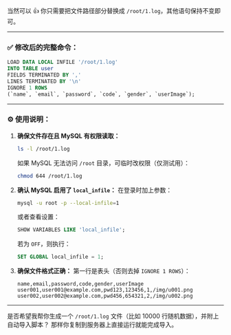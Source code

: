 当然可以 👍
你只需要把文件路径部分替换成 `/root/1.log`，其他语句保持不变即可。

---

### ✅ 修改后的完整命令：

```sql
LOAD DATA LOCAL INFILE '/root/1.log'
INTO TABLE user
FIELDS TERMINATED BY ',' 
LINES TERMINATED BY '\n'
IGNORE 1 ROWS
(`name`, `email`, `password`, `code`, `gender`, `userImage`);
```

---

### ⚙️ 使用说明：

1. **确保文件存在且 MySQL 有权限读取：**

   ```bash
   ls -l /root/1.log
   ```

   如果 MySQL 无法访问 `/root` 目录，可临时改权限（仅测试用）：

   ```bash
   chmod 644 /root/1.log
   ```

2. **确认 MySQL 启用了 `local_infile`：**
   在登录时加上参数：

   ```bash
   mysql -u root -p --local-infile=1
   ```

   或者查看设置：

   ```sql
   SHOW VARIABLES LIKE 'local_infile';
   ```

   若为 `OFF`，则执行：

   ```sql
   SET GLOBAL local_infile = 1;
   ```

3. **确保文件格式正确：**
   第一行是表头（否则去掉 `IGNORE 1 ROWS`）：

   ```csv
   name,email,password,code,gender,userImage
   user001,user001@example.com,pwd123,123456,1,/img/u001.png
   user002,user002@example.com,pwd456,654321,2,/img/u002.png
   ```

---

是否希望我帮你生成一个 `/root/1.log` 文件（比如 10000 行随机数据），并附上自动导入脚本？
那样你复制到服务器上直接运行就能完成导入。
